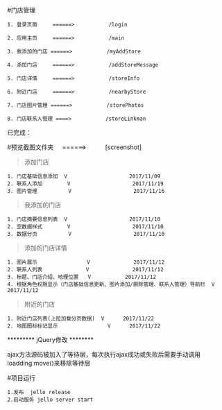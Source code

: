 #门店管理

    1. 登录页面     ======>           /login

    2. 应用主页     ======>           /main

    3. 我添加的门店 ======>           /myAddStore

    4. 添加门店     ======>           /addStoreMessage

    5. 门店详情     ======>           /storeInfo

    6. 附近门店     ======>           /nearbyStore

    7. 门店图片管理 ======>           /storePhotos

    8. 门店联系人管理 ====>           /storeLinkman

已完成：

#预览截图文件夹     ======>            [screenshot]

> 添加门店

    1. 门店基础信息添加  V                    2017/11/09
    2. 联系人添加        V                    2017/11/19
    3. 图片管理          V                    2017/11/16

> 我添加的门店

    1. 门店摘要信息列表  V                    2017/11/10
    2. 空数据样式        V                    2017/11/10
    3. 数据分页          V                    2017/11/10

> 添加的门店详情

    1. 图片展示                V              2017/11/12
    2. 联系人列表              V              2017/11/12
    3. 标题、门店介绍、地理位置   V           2017/11/12
    4. 根据角色权限显示（门店基础信息更新、图片添加/删除管理、联系人管理）导航栏  V           2017/11/12

> 附近的门店

    1. 附近门店列表(上拉加载分页数据)  V      2017/11/22
    2. 地图图标标记显示                V      2017/11/22

********* jQuery修改 ********

ajax方法源码被加入了等待层，每次执行ajax成功或失败后需要手动调用loadding.move()来移除等待层


#项目运行

    1.发布  jello release
    2.启动服务 jello server start                                              
